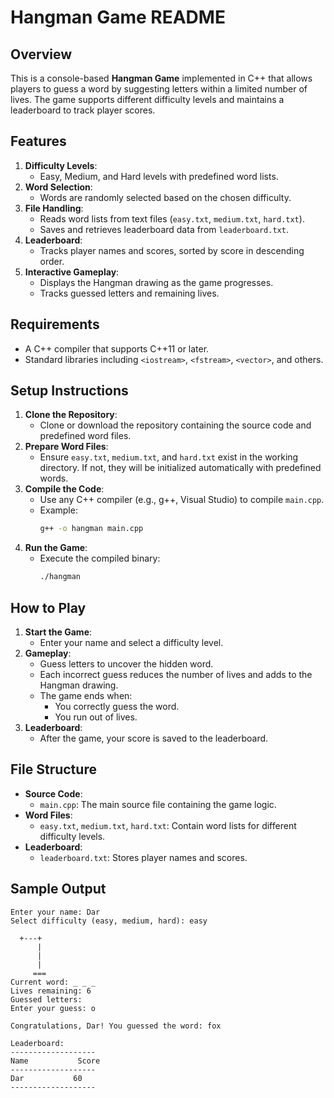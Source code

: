 # Hangman Game README

## Overview
This is a console-based **Hangman Game** implemented in C++ that allows players to guess a word by suggesting letters within a limited number of lives. The game supports different difficulty levels and maintains a leaderboard to track player scores.

## Features
1. **Difficulty Levels**: 
   - Easy, Medium, and Hard levels with predefined word lists.
2. **Word Selection**:
   - Words are randomly selected based on the chosen difficulty.
3. **File Handling**:
   - Reads word lists from text files (`easy.txt`, `medium.txt`, `hard.txt`).
   - Saves and retrieves leaderboard data from `leaderboard.txt`.
4. **Leaderboard**:
   - Tracks player names and scores, sorted by score in descending order.
5. **Interactive Gameplay**:
   - Displays the Hangman drawing as the game progresses.
   - Tracks guessed letters and remaining lives.

## Requirements
- A C++ compiler that supports C++11 or later.
- Standard libraries including `<iostream>`, `<fstream>`, `<vector>`, and others.

## Setup Instructions
1. **Clone the Repository**:
   - Clone or download the repository containing the source code and predefined word files.
2. **Prepare Word Files**:
   - Ensure `easy.txt`, `medium.txt`, and `hard.txt` exist in the working directory. If not, they will be initialized automatically with predefined words.
3. **Compile the Code**:
   - Use any C++ compiler (e.g., g++, Visual Studio) to compile `main.cpp`.
   - Example:
     ```bash
     g++ -o hangman main.cpp
     ```
4. **Run the Game**:
   - Execute the compiled binary:
     ```bash
     ./hangman
     ```

## How to Play
1. **Start the Game**:
   - Enter your name and select a difficulty level.
2. **Gameplay**:
   - Guess letters to uncover the hidden word.
   - Each incorrect guess reduces the number of lives and adds to the Hangman drawing.
   - The game ends when:
     - You correctly guess the word.
     - You run out of lives.
3. **Leaderboard**:
   - After the game, your score is saved to the leaderboard.

## File Structure
- **Source Code**:
  - `main.cpp`: The main source file containing the game logic.
- **Word Files**:
  - `easy.txt`, `medium.txt`, `hard.txt`: Contain word lists for different difficulty levels.
- **Leaderboard**:
  - `leaderboard.txt`: Stores player names and scores.

## Sample Output
```
Enter your name: Dar
Select difficulty (easy, medium, hard): easy

  +---+
      |
      |
      |
     ===
Current word: _ _ _
Lives remaining: 6
Guessed letters: 
Enter your guess: o

Congratulations, Dar! You guessed the word: fox

Leaderboard:
-------------------
Name           Score
-------------------
Dar           60
-------------------
```



